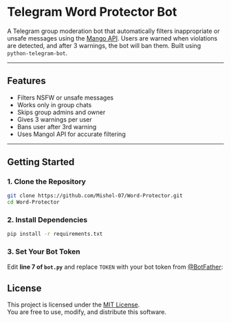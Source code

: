 # Telegram Word Protector Bot

A Telegram group moderation bot that automatically filters inappropriate or unsafe messages using the [Mango API](https://api.mangoi.in). Users are warned when violations are detected, and after 3 warnings, the bot will ban them. Built using `python-telegram-bot`.

---

## Features

- Filters NSFW or unsafe messages  
- Works only in group chats  
- Skips group admins and owner  
- Gives 3 warnings per user  
- Bans user after 3rd warning  
- Uses MangoI API for accurate filtering  

---

## Getting Started

### 1. Clone the Repository

```bash
git clone https://github.com/Mishel-07/Word-Protector.git
cd Word-Protector
```

### 2. Install Dependencies

```bash
pip install -r requirements.txt
```

### 3. Set Your Bot Token

Edit **line 7 of `bot.py`** and replace `TOKEN` with your bot token from [@BotFather](https://t.me/BotFather):

## License

This project is licensed under the [MIT License](LICENSE).  
You are free to use, modify, and distribute this software.
